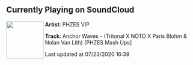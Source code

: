 ## Currently Playing on SoundCloud

[<img align="left" width="100" src="https://i1.sndcdn.com/artworks-RpHefSQmt2qC4ss5-LYSxRg-t50x50.jpg">](https://soundcloud.com/phzes-vip/anchor-wave-tritonal-x-notd-x-paris-blohm-nolan-van-lith-phzes-mash-ups)

**Artist**: PHZES VIP 

**Track**: Anchor Waves - (Tritonal X NOTD X Paris Blohm & Nolan Van Lith) [PHZES Mash Ups]

Last updated at 07/23/2020 16:38
